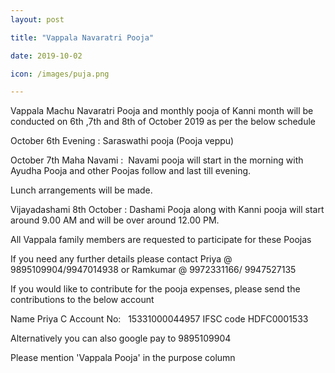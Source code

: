 ```yaml
---
layout: post

title: "Vappala Navaratri Pooja"

date: 2019-10-02

icon: /images/puja.png

---
```


Vappala Machu Navaratri Pooja and monthly pooja of Kanni month will be conducted on 6th ,7th and 8th of October 2019 as per the below schedule

October 6th Evening : Saraswathi pooja (Pooja veppu)

October 7th Maha Navami :  Navami pooja will start in the morning with Ayudha Pooja and other Poojas follow and last till evening.

Lunch arrangements will be 
made.

Vijayadashami 8th October : Dashami Pooja along with Kanni pooja will start around 9.00 AM and will be over around 12.00 PM.

All Vappala family members are requested to participate for these Poojas

If you need any further details please contact Priya @ 9895109904/9947014938 or Ramkumar @ 9972331166/ 9947527135

If you would like to contribute for the pooja expenses, please send the contributions to the below account 

Name Priya C
Account No:   15331000044957
IFSC code HDFC0001533

Alternatively you can also google pay to 9895109904

Please mention 'Vappala Pooja' in the purpose column


